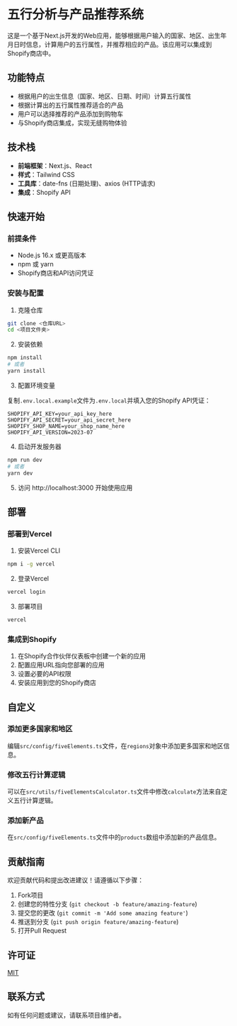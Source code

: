 # 五行分析与产品推荐系统

这是一个基于Next.js开发的Web应用，能够根据用户输入的国家、地区、出生年月日时信息，计算用户的五行属性，并推荐相应的产品。该应用可以集成到Shopify商店中。

## 功能特点

- 根据用户的出生信息（国家、地区、日期、时间）计算五行属性
- 根据计算出的五行属性推荐适合的产品
- 用户可以选择推荐的产品添加到购物车
- 与Shopify商店集成，实现无缝购物体验

## 技术栈

- **前端框架**：Next.js、React
- **样式**：Tailwind CSS
- **工具库**：date-fns (日期处理)、axios (HTTP请求)
- **集成**：Shopify API

## 快速开始

### 前提条件

- Node.js 16.x 或更高版本
- npm 或 yarn
- Shopify商店和API访问凭证

### 安装与配置

1. 克隆仓库
```bash
git clone <仓库URL>
cd <项目文件夹>
```

2. 安装依赖
```bash
npm install
# 或者
yarn install
```

3. 配置环境变量

复制`.env.local.example`文件为`.env.local`并填入您的Shopify API凭证：
```
SHOPIFY_API_KEY=your_api_key_here
SHOPIFY_API_SECRET=your_api_secret_here
SHOPIFY_SHOP_NAME=your_shop_name_here
SHOPIFY_API_VERSION=2023-07
```

4. 启动开发服务器
```bash
npm run dev
# 或者
yarn dev
```

5. 访问 http://localhost:3000 开始使用应用

## 部署

### 部署到Vercel

1. 安装Vercel CLI
```bash
npm i -g vercel
```

2. 登录Vercel
```bash
vercel login
```

3. 部署项目
```bash
vercel
```

### 集成到Shopify

1. 在Shopify合作伙伴仪表板中创建一个新的应用
2. 配置应用URL指向您部署的应用
3. 设置必要的API权限
4. 安装应用到您的Shopify商店

## 自定义

### 添加更多国家和地区

编辑`src/config/fiveElements.ts`文件，在`regions`对象中添加更多国家和地区信息。

### 修改五行计算逻辑

可以在`src/utils/fiveElementsCalculator.ts`文件中修改`calculate`方法来自定义五行计算逻辑。

### 添加新产品

在`src/config/fiveElements.ts`文件中的`products`数组中添加新的产品信息。

## 贡献指南

欢迎贡献代码和提出改进建议！请遵循以下步骤：

1. Fork项目
2. 创建您的特性分支 (`git checkout -b feature/amazing-feature`)
3. 提交您的更改 (`git commit -m 'Add some amazing feature'`)
4. 推送到分支 (`git push origin feature/amazing-feature`)
5. 打开Pull Request

## 许可证

[MIT](LICENSE)

## 联系方式

如有任何问题或建议，请联系项目维护者。
